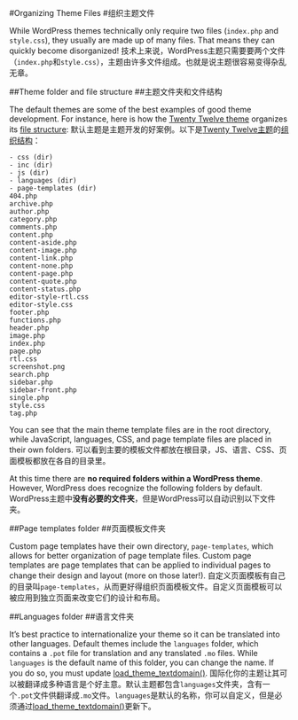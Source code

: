 #Organizing Theme Files
#组织主题文件

While WordPress themes technically only require two files (`index.php` and `style.css`), they usually are made up of many files. That means they can quickly become disorganized!
技术上来说，WordPress主题只需要要两个文件（`index.php`和`style.css`），主题由许多文件组成。也就是说主题很容易变得杂乱无章。

##Theme folder and file structure
##主题文件夹和文件结构

The default themes are some of the best examples of good theme development. For instance, here is how the [Twenty Twelve theme](https://wordpress.org/themes/twentytwelve/) organizes its [file structure](https://core.trac.wordpress.org/browser/trunk/src/wp-content/themes/twentytwelve):
默认主题是主题开发的好案例。以下是[Twenty Twelve主题](https://wordpress.org/themes/twentytwelve/)的[组织结构](https://core.trac.wordpress.org/browser/trunk/src/wp-content/themes/twentytwelve)：

```
- css (dir)
- inc (dir)
- js (dir)
- languages (dir)
- page-templates (dir)
404.php
archive.php
author.php
category.php
comments.php
content.php
content-aside.php
content-image.php
content-link.php
content-none.php
content-page.php
content-quote.php
content-status.php
editor-style-rtl.css
editor-style.css
footer.php
functions.php
header.php
image.php
index.php
page.php
rtl.css
screenshot.png
search.php
sidebar.php
sidebar-front.php
single.php
style.css
tag.php
```

You can see that the main theme template files are in the root directory, while JavaScript, languages, CSS, and page template files are placed in their own folders.
可以看到主要的模板文件都放在根目录，JS、语言、CSS、页面模板都放在各自的目录里。

At this time there are **no required folders within a WordPress theme**. However, WordPress does recognize the following folders by default.
WordPress主题中**没有必要的文件夹**，但是WordPress可以自动识别以下文件夹。

##Page templates folder
##页面模板文件夹

Custom page templates have their own directory, `page-templates`, which allows for better organization of page template files. Custom page templates are page templates that can be applied to individual pages to change their design and layout (more on those later!).
自定义页面模板有自己的目录叫`page-templates`，从而更好得组织页面模板文件。自定义页面模板可以被应用到独立页面来改变它们的设计和布局。

##Languages folder
##语言文件夹

It’s best practice to internationalize your theme so it can be translated into other languages. Default themes include the `languages` folder, which contains a `.pot` file for translation and any translated `.mo` files. While `languages` is the default name of this folder, you can change the name. If you do so, you must update [load_theme_textdomain()](https://developer.wordpress.org/reference/functions/load_theme_textdomain/).
国际化你的主题让其可以被翻译成多种语言是个好主意。默认主题都包含`languages`文件夹，含有一个`.pot`文件供翻译成`.mo`文件。`languages`是默认的名称，你可以自定义，但是必须通过[load_theme_textdomain()](https://developer.wordpress.org/reference/functions/load_theme_textdomain/)更新下。